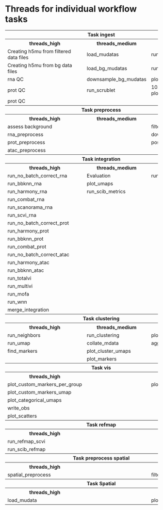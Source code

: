 # Threads for individual workflow tasks 

<table>
  <tr>
    <th colspan="3">Task ingest</th>
  </tr>
  <tr>
    <th>threads_high</th>
    <th>threads_medium</th>
    <th>threads_low</th>
  </tr>
  <tr>
    <td>Creating h5mu from filtered data files</td>
    <td>load_mudatas</td>
    <td>run_repertoire_qc</td>
  </tr>
  <tr>
    <td>Creating h5mu from bg data files</td>
    <td>load_bg_mudatas</td>
    <td>run_atac_qc</td>
  </tr>
  <tr>
    <td>rna QC</td>
    <td>downsample_bg_mudatas</td>
    <td>plot_qc</td>
  </tr>
  <tr>
    <td>prot QC</td>
    <td>run_scrublet</td>
    <td>10X metrics plotting</td>
  </tr>
  <tr>
    <td>prot QC</td>
    <td></td>
    <td></td>
  </tr>
  <tr>
    <th colspan="3">Task preprocess</th>
  </tr>
  <tr>
    <th>threads_high</th>
    <th>threads_medium</th>
    <th>threads_low</th>
    <th></th>
    <th></th>
  </tr>
  <tr>
    <td>assess background</td>
    <td></td>
    <td>filter_mudata</td>
  </tr>
  <tr>
    <td>rna_preprocess</td>
    <td></td>
    <td>downsample</td>
  </tr>
  <tr>
    <td>prot_preprocess</td>
    <td></td>
    <td>postfilterplot</td>
  </tr>
  <tr>
    <td>atac_preprocess</td>
    <td></td>
    <td></td>
  </tr>
  <tr>
    <th colspan="3">Task integration</th>
  </tr>
  <tr>
    <th>threads_high</th>
    <th>threads_medium</th>
    <th>threads_low</th>
  </tr>
  <tr>
    <td>run_no_batch_correct_rna</td>
    <td>Evaluation</td>
    <td>run_lisi</td>
  </tr>
  <tr>
    <td>run_bbknn_rna</td>
    <td>plot_umaps</td>
    <td></td>
  </tr>
  <tr>
    <td>run_harmony_rna</td>
    <td>run_scib_metrics</td>
    <td></td>
  </tr>
  <tr>
    <td>run_combat_rna</td>
    <td></td>
    <td></td>
  </tr>
  <tr>
    <td>run_scanorama_rna</td>
    <td></td>
    <td></td>
  </tr>
  <tr>
    <td>run_scvi_rna</td>
    <td></td>
    <td></td>
  </tr>
  <tr>
    <td>run_no_batch_correct_prot</td>
    <td></td>
    <td></td>
  </tr>
  <tr>
    <td>run_harmony_prot</td>
    <td></td>
    <td></td>
  </tr>
  <tr>
    <td>run_bbknn_prot</td>
    <td></td>
    <td></td>
  </tr>
  <tr>
    <td>run_combat_prot</td>
    <td></td>
    <td></td>
  </tr>
  <tr>
    <td>run_no_batch_correct_atac</td>
    <td></td>
    <td></td>
  </tr>
  <tr>
    <td>run_harmony_atac</td>
    <td></td>
    <td></td>
  </tr>
  <tr>
    <td>run_bbknn_atac</td>
    <td></td>
    <td></td>
  </tr>
  <tr>
    <td>run_totalvi</td>
    <td></td>
    <td></td>
  </tr>
  <tr>
    <td>run_multivi</td>
    <td></td>
    <td></td>
  </tr>
  <tr>
    <td>run_mofa</td>
    <td></td>
    <td></td>
  </tr>
  <tr>
    <td>run_wnn</td>
    <td></td>
    <td></td>
  </tr>
  <tr>
    <td>merge_integration</td>
    <td></td>
    <td></td>
  </tr>
  <tr>
    <th colspan="3">Task clustering</th>
  </tr>
  <tr>
    <th>threads_high</th>
    <th>threads_medium</th>
    <th>threads_low</th>
  </tr>
  <tr>
    <td>run_neighbors</td>
    <td>run_clustering</td>
    <td>plot_clustree</td>
  </tr>
  <tr>
    <td>run_umap</td>
    <td>collate_mdata</td>
    <td>aggregate_clusters</td>
  </tr>
  <tr>
    <td>find_markers</td>
    <td>plot_cluster_umaps</td>
    <td></td>
  </tr>
  <tr>
    <td></td>
    <td>plot_markers</td>
    <td></td>
  </tr>
  <tr>
    <th colspan="3">Task vis</th>
  </tr>
  <tr>
    <th>threads_high</th>
    <th></th>
    <th>threads_low</th>
  </tr>
  <tr>
    <td>plot_custom_markers_per_group</td>
    <td></td>
    <td>plot_metrics</td>
  </tr>
  <tr>
    <td>plot_custom_markers_umap</td>
    <td></td>
    <td></td>
  </tr>
  <tr>
    <td>plot_categorical_umaps</td>
    <td></td>
    <td></td>
  </tr>
  <tr>
    <td>write_obs</td>
    <td></td>
    <td></td>
  </tr>
  <tr>
    <td>plot_scatters</td>
    <td></td>
    <td></td>
  </tr>
  <tr>
    <th colspan = "3"> Task refmap </th>
  </tr>
  <tr>
    <th>threads_high</th>
    <th><th>
    <td></td>
    <td></td>
  </tr>
  <tr>
    <td>run_refmap_scvi</td>
    <td></td>
    <td></td>
  </tr>
  <tr>
    <td>run_scib_refmap</td>
    <td></td>
    <td></td>
  </tr>
  <tr>
    <th colspan="3">Task preprocess spatial</th>
  </tr>
  <tr>
    <th>threads_high</th>
    <th></th>
    <th>threads_low</th>
  </tr>
  <tr>
    <td>spatial_preprocess</td>
    <td></td>
    <td>filter_mudata</td>
  </tr>
  <tr>
    <th colspan="3">Task Spatial</th>
  </tr>
  <tr>
    <th>threads_high</th>
    <th></th>
    <th>threads_low</th>
  </tr>
  <tr>
    <td>load_mudata</td>
    <td></td>
    <td>plotQC_spatial</td>
  </tr>
</table>
